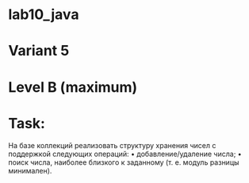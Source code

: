 # lab10_java
# Variant 5
# Level B (maximum)
# Task:
На базе коллекций реализовать структуру хранения чисел с поддержкой
следующих операций:
• добавление/удаление числа;
• поиск числа, наиболее близкого к заданному (т. е. модуль разницы минимален).
